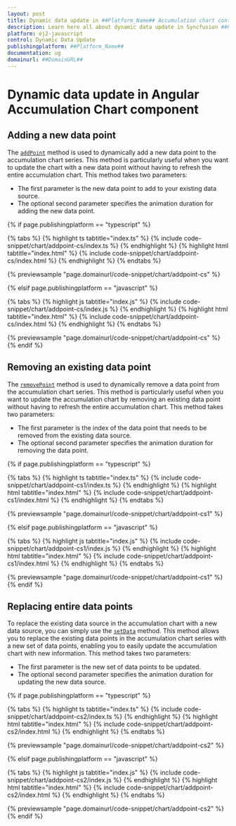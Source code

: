 ```yaml
---
layout: post
title: Dynamic data update in ##Platform_Name## Accumulation chart control | Syncfusion
description: Learn here all about dynamic data update in Syncfusion ##Platform_Name## Accumulation chart control of Syncfusion Essential JS 2 and more.
platform: ej2-javascript
control: Dynamic Data Update
publishingplatform: ##Platform_Name##
documentation: ug
domainurl: ##DomainURL##
---
```


# Dynamic data update in Angular Accumulation Chart component

## Adding a new data point

The [`addPoint`](../api/accumulation-chart/accumulationSeries/#addpoint) method is used to dynamically add a new data point to the accumulation chart series. This method is particularly useful when you want to update the chart with a new data point without having to refresh the entire accumulation chart. This method takes two parameters:

* The first parameter is the new data point to add to your existing data source.
* The optional second parameter specifies the animation duration for adding the new data point.

{% if page.publishingplatform == "typescript" %}

{% tabs %}
{% highlight ts tabtitle="index.ts" %}
{% include code-snippet/chart/addpoint-cs/index.ts %}
{% endhighlight %}
{% highlight html tabtitle="index.html" %}
{% include code-snippet/chart/addpoint-cs/index.html %}
{% endhighlight %}
{% endtabs %}
        
{% previewsample "page.domainurl/code-snippet/chart/addpoint-cs" %}

{% elsif page.publishingplatform == "javascript" %}

{% tabs %}
{% highlight js tabtitle="index.js" %}
{% include code-snippet/chart/addpoint-cs/index.js %}
{% endhighlight %}
{% highlight html tabtitle="index.html" %}
{% include code-snippet/chart/addpoint-cs/index.html %}
{% endhighlight %}
{% endtabs %}

{% previewsample "page.domainurl/code-snippet/chart/addpoint-cs" %}
{% endif %}

## Removing an existing data point

The [`removePoint`](../api/accumulation-chart/accumulationSeries/#removepoint) method is used to dynamically remove a data point from the accumulation chart series. This method is particularly useful when you want to update the accumulation chart by removing an existing data point without having to refresh the entire accumulation chart. This method takes two parameters:

* The first parameter is the index of the data point that needs to be removed from the existing data source.
* The optional second parameter specifies the animation duration for removing the data point.

{% if page.publishingplatform == "typescript" %}

{% tabs %}
{% highlight ts tabtitle="index.ts" %}
{% include code-snippet/chart/addpoint-cs1/index.ts %}
{% endhighlight %}
{% highlight html tabtitle="index.html" %}
{% include code-snippet/chart/addpoint-cs1/index.html %}
{% endhighlight %}
{% endtabs %}
        
{% previewsample "page.domainurl/code-snippet/chart/addpoint-cs1" %}

{% elsif page.publishingplatform == "javascript" %}

{% tabs %}
{% highlight js tabtitle="index.js" %}
{% include code-snippet/chart/addpoint-cs1/index.js %}
{% endhighlight %}
{% highlight html tabtitle="index.html" %}
{% include code-snippet/chart/addpoint-cs1/index.html %}
{% endhighlight %}
{% endtabs %}

{% previewsample "page.domainurl/code-snippet/chart/addpoint-cs1" %}
{% endif %}

## Replacing entire data points

To replace the existing data source in the accumulation chart with a new data source, you can simply use the [`setData`](../api/accumulation-chart/accumulationSeries/#setdata) method. This method allows you to replace the existing data points in the accumulation chart series with a new set of data points, enabling you to easily update the accumulation chart with new information. This method takes two parameters:

* The first parameter is the new set of data points to be updated.
* The optional second parameter specifies the animation duration for updating the new data source.

{% if page.publishingplatform == "typescript" %}

{% tabs %}
{% highlight ts tabtitle="index.ts" %}
{% include code-snippet/chart/addpoint-cs2/index.ts %}
{% endhighlight %}
{% highlight html tabtitle="index.html" %}
{% include code-snippet/chart/addpoint-cs2/index.html %}
{% endhighlight %}
{% endtabs %}
        
{% previewsample "page.domainurl/code-snippet/chart/addpoint-cs2" %}

{% elsif page.publishingplatform == "javascript" %}

{% tabs %}
{% highlight js tabtitle="index.js" %}
{% include code-snippet/chart/addpoint-cs2/index.js %}
{% endhighlight %}
{% highlight html tabtitle="index.html" %}
{% include code-snippet/chart/addpoint-cs2/index.html %}
{% endhighlight %}
{% endtabs %}

{% previewsample "page.domainurl/code-snippet/chart/addpoint-cs2" %}
{% endif %}
